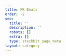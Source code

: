 ```yaml
---
title: FR Beats
order: -2
seo:
  title: ''
  description: ''
  robots: []
  extra: []
  type: stackbit_page_meta
layout: category
---
```

